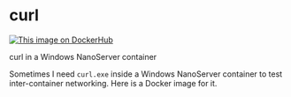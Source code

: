 # curl
[![This image on DockerHub](https://img.shields.io/docker/pulls/stefanscherer/curl-windows.svg)](https://hub.docker.com/r/stefanscherer/curl-windows/)

curl in a Windows NanoServer container

Sometimes I need `curl.exe` inside a Windows NanoServer container to test inter-container networking. Here is a Docker image for it.

